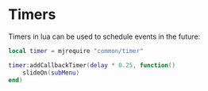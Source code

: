 # Timers

Timers in lua can be used to schedule events in the future:

```lua
local timer = mjrequire "common/timer"

timer:addCallbackTimer(delay * 0.25, function()
	slideOn(subMenu)
end)
```
